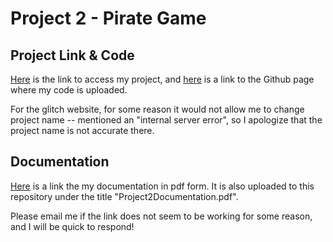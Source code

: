 # Project 2 - Pirate Game

## Project Link & Code

[Here](https://beautiful-strengthened-menu.glitch.me) is the link to access my project, and [here](https://github.com/AalyaSharaf/CL-Project2-PirateGame) is a link to the Github page where my code is uploaded.

For the glitch website, for some reason it would not allow me to change project name -- mentioned an "internal server error", so I apologize that the project name is not accurate there.

## Documentation

[Here](https://github.com/AalyaSharaf/ConnectionsLabSpring2022/blob/main/Project%202/Project2Documentation.pdf) is a link the my documentation in pdf form. It is also uploaded to this repository under the title "Project2Documentation.pdf".

Please email me if the link does not seem to be working for some reason, and I will be quick to respond!
